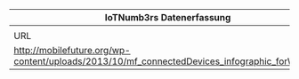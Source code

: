 |IoTNumb3rs Datenerfassung|||||||||||
| ---- | ---- | ---- | ---- | ---- | ---- | ---- | ---- | ---- | ---- | ---- |
||||||||||||
|URL|home_url|filename|device_class|device_count|market_class|market_volume|prognosis_year|publication_year|authorship_class|Dropbox folder|
|http://mobilefuture.org/wp-content/uploads/2013/10/mf_connectedDevices_infographic_forWeb.jpg|https://github.com/cdeck3r/IoTbyNumb3rs/wiki/Iter1_B_Morina|file4_mf_connectedDevices_infographic_forWeb.jpg||||||||JinlinHolic/20181123-1800|
